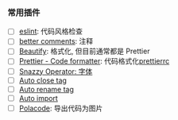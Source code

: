 ### 常用插件

- [ ] [eslint](https://marketplace.visualstudio.com/items?itemName=dbaeumer.vscode-eslint): 代码风格检查
- [ ] [better comments](https://marketplace.visualstudio.com/items?itemName=aaron-bond.better-comments): 注释
- [ ] [Beautify](https://marketplace.visualstudio.com/items?itemName=HookyQR.beautify): 格式化, 但目前通常都是 Prettier
- [ ] [Prettier - Code formatter](https://marketplace.visualstudio.com/items?itemName=esbenp.prettier-vscode): 代码格式化[prettierrc](http://json.schemastore.org/prettierrc)
- [ ] [Snazzy Operator: 字体](https://marketplace.visualstudio.com/items?itemName=aaronthomas.vscode-snazzy-operator)
- [ ] [Auto close tag](https://marketplace.visualstudio.com/items?itemName=formulahendry.auto-close-tag)
- [ ] [Auto rename tag](https://marketplace.visualstudio.com/items?itemName=formulahendry.auto-rename-tag)
- [ ] [Auto import](https://marketplace.visualstudio.com/items?itemName=steoates.autoimport)
- [ ] [Polacode](https://github.com/octref/polacode): 导出代码为图片<br />
